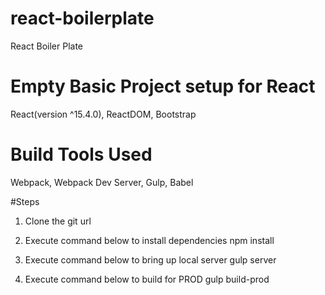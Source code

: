 # react-boilerplate
React Boiler Plate

# Empty Basic Project setup for React
React(version ^15.4.0), ReactDOM, Bootstrap

# Build Tools Used
Webpack, Webpack Dev Server, Gulp, Babel


#Steps

1. Clone the git url

2. Execute command below to install dependencies
npm install

3. Execute command below to bring up local server
gulp server

4. Execute command below to build for PROD
gulp build-prod

